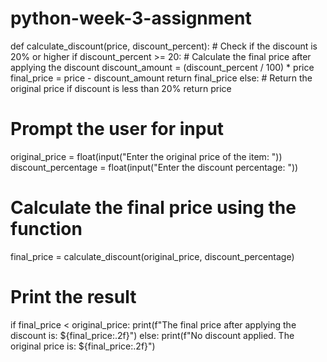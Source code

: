 # python-week-3-assignment
def calculate_discount(price, discount_percent):
    # Check if the discount is 20% or higher
    if discount_percent >= 20:
        # Calculate the final price after applying the discount
        discount_amount = (discount_percent / 100) * price
        final_price = price - discount_amount
        return final_price
    else:
        # Return the original price if discount is less than 20%
        return price

# Prompt the user for input
original_price = float(input("Enter the original price of the item: "))
discount_percentage = float(input("Enter the discount percentage: "))

# Calculate the final price using the function
final_price = calculate_discount(original_price, discount_percentage)

# Print the result
if final_price < original_price:
    print(f"The final price after applying the discount is: ${final_price:.2f}")
else:
    print(f"No discount applied. The original price is: ${final_price:.2f}")
